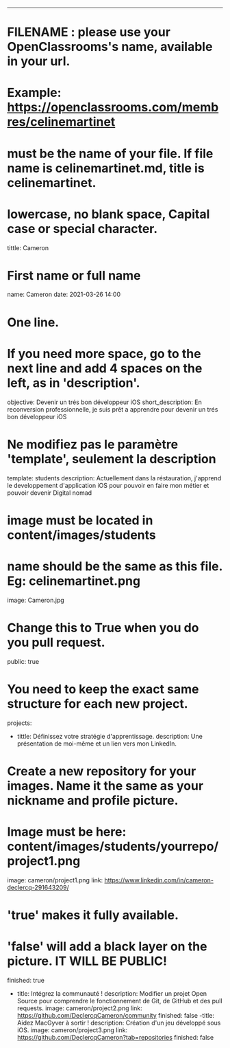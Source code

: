 ---

# FILENAME : please use your OpenClassrooms's name, available in your url.
# Example: https://openclassrooms.com/membres/celinemartinet
# must be the name of your file. If file name is celinemartinet.md, title is celinemartinet.
# lowercase, no blank space, Capital case or special character.
tittle: Cameron

# First name or full name
name: Cameron
date: 2021-03-26 14:00

# One line.
# If you need more space, go to the next line and add 4 spaces on the left, as in 'description'.
objective: Devenir un trés bon développeur iOS
short_description: En reconversion professionnelle, je suis prêt a apprendre pour devenir un trés bon développeur iOS

# Ne modifiez pas le paramètre 'template', seulement la description
template: students
description: Actuellement dans la réstauration, j'apprend le developpement d'application iOS 
pour pouvoir en faire mon métier et pouvoir devenir Digital nomad

# image must be located in content/images/students
# name should be the same as this file. Eg: celinemartinet.png
image: Cameron.jpg

# Change this to True when you do you pull request.
public: true

# You need to keep the exact same structure for each new project.
projects:
- tittle: Définissez votre stratégie d'apprentissage.
description: Une présentation de moi-même et un lien vers mon LinkedIn.
# Create a new repository for your images. Name it the same as your nickname and profile picture.
# Image must be here: content/images/students/yourrepo/project1.png
image: cameron/project1.png
link: https://www.linkedin.com/in/cameron-declercq-291643209/
# 'true' makes it fully available.
# 'false' will add a black layer on the picture. IT WILL BE PUBLIC!
finished: true 
- title: Intégrez la communauté !
description: Modifier un projet Open Source pour comprendre le fonctionnement de Git, de GitHub et des pull requests.
image: cameron/project2.png
link: https://github.com/DeclercqCameron/community
finished: false 
-title: Aidez MacGyver à sortir !
description: Création d'un jeu développé sous iOS.
image: cameron/project3.png
link: https://github.com/DeclercqCameron?tab=repositories
finished: false

